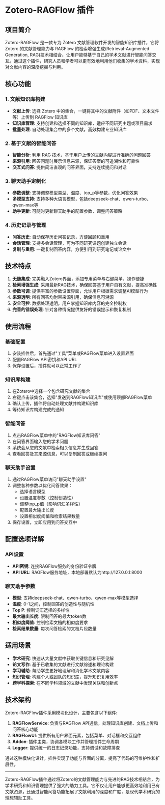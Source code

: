 # Zotero-RAGFlow 插件

## 项目简介

Zotero-RAGFlow 是一款专为 Zotero 文献管理软件开发的智能知识库插件，它将 Zotero 的文献管理能力与 RAGFlow 的检索增强生成(Retrieval-Augmented Generation, RAG)技术相结合，让用户能够基于自己的学术文献进行智能问答交互。通过这个插件，研究人员和学者可以更有效地利用他们收集的学术资料，实现对文献内容的深度挖掘与利用。

## 核心功能

### 1. 文献知识库构建

- **文献上传**: 选择 Zotero 中的集合，一键将其中的文献附件（如PDF、文本文件等）上传到 RAGFlow 知识库
- **知识库管理**: 支持创建和选择不同的知识库，适应不同研究主题或项目需求
- **批量处理**: 自动处理集合中的多个文献，高效构建专业知识库

### 2. 基于文献的智能问答

- **智能分析**: 利用 RAG 技术，基于用户上传的文献内容进行准确的问题回答
- **来源引用**: 回答问题时展示信息来源，保证答案的可追溯性和可靠性
- **交互式问答**: 提供简洁直观的问答界面，支持连续提问和对话

### 3. 聊天助手定制化

- **参数调整**: 支持调整模型类型、温度、top_p等参数，优化问答效果
- **多模型支持**: 支持多种大语言模型，包括deepseek-chat、qwen-turbo、qwen-max等
- **助手更新**: 可随时更新聊天助手的配置参数，调整问答策略

### 4. 历史记录与管理

- **问答历史**: 自动保存历史问答记录，方便回顾和重用
- **会话管理**: 支持多会话管理，可为不同研究课题创建独立会话
- **复制与重用**: 一键复制回答内容，方便引用到研究笔记或论文中

## 技术特点

1. **无缝集成**: 完美融入Zotero界面，添加专用菜单与右键菜单，操作便捷
2. **检索增强生成**: 采用最新RAG技术，确保回答基于用户自有文献，提高准确性
3. **参数可调**: 提供丰富的参数设置界面，允许用户根据需求调整AI模型行为
4. **来源透明**: 所有回答均附带来源引用，确保信息可溯源
5. **安全可控**: 数据处理透明，用户掌握知识库内容的完全控制权
6. **完善的错误处理**: 针对各种情况提供友好的错误提示和恢复机制

## 使用流程

### 基础配置

1. 安装插件后，首先通过"工具"菜单或RAGFlow菜单进入设置界面
2. 配置RAGFlow API密钥和API URL
3. 保存设置后，插件就可以正常工作了

### 知识库构建

1. 在Zotero中选择一个包含研究文献的集合
2. 右键点击该集合，选择"发送到RAGFlow知识库"或使用顶部RAGFlow菜单
3. 确认上传，插件将自动处理文献并构建知识库
4. 等待知识库构建完成的通知

### 智能问答

1. 点击RAGFlow菜单中的"RAGFlow知识库问答"
2. 在问答界面输入您的学术问题
3. 系统会从您的文献中检索相关信息并生成回答
4. 查看回答及其来源信息，可以复制回答或继续提问

### 聊天助手设置

1. 通过RAGFlow菜单访问"聊天助手设置"
2. 调整各种参数以优化问答效果：
   - 选择语言模型
   - 设置温度参数（控制创造性）
   - 调整top_p值（影响词汇多样性）
   - 配置最大输出长度
   - 设置相似度阈值和检索结果数量
3. 保存设置，立即应用到问答交互中

## 配置选项详解

### API设置

- **API密钥**: 连接RAGFlow服务的身份验证令牌
- **API URL**: RAGFlow服务地址，本地部署默认为http://127.0.0.1:8000

### 聊天助手参数

- **模型**: 支持deepseek-chat、qwen-turbo、qwen-max等模型选择
- **温度**: 0-1之间，控制回答的创造性与随机性
- **Top P**: 控制词汇选择的多样性
- **最大输出长度**: 限制回答的最大token数
- **相似度阈值**: 控制检索文档的相似度要求
- **检索结果数量**: 每次问答检索的文档片段数量

## 适用场景

- **学术研究**: 快速从大量文献中获取关键信息和研究见解
- **论文写作**: 基于已收集的文献进行文献综述和理论构建
- **学习辅助**: 帮助学生更好地理解和消化学术文献内容
- **知识管理**: 构建个人或团队的知识库，提升知识复用效率
- **跨学科探索**: 在不同学科领域的文献中发现关联和创新点

## 技术架构

Zotero-RAGFlow插件采用模块化设计，主要包含以下组件:

1. **RAGFlowService**: 负责与RAGFlow API通信，处理知识库创建、文档上传和问答核心功能
2. **RAGFlowUI**: 提供所有用户界面元素，包括菜单、对话框和交互组件
3. **Addon**: 插件主类，协调各模块工作并管理插件生命周期
4. **Logger**: 提供统一的日志记录功能，支持调试和故障排查

通过这种模块化设计，插件实现了功能与界面的分离，提高了代码的可维护性和扩展性。

---

Zotero-RAGFlow插件通过将Zotero的文献管理能力与先进的RAG技术相结合，为学术研究和知识管理提供了强大的助力工具。它不仅让用户能够更高效地利用已有文献资源，还通过智能问答功能拓展了文献利用的深度和广度，是现代学术研究的理想辅助工具。